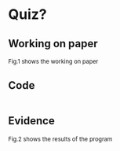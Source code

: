 # Quiz?

## Working on paper

<sub>Fig.1 shows the working on paper


## Code

```py

```

## Evidence

<sub>Fig.2 shows the results of the program

